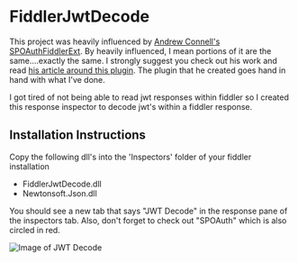 # FiddlerJwtDecode

This project was heavily influenced by [Andrew Connell's SPOAuthFiddlerExt](https://github.com/andrewconnell/SPOAuthFiddlerExt).  By heavily influenced, I mean portions of it are the same....exactly the same.  I strongly suggest you check out his work and read [his article around this plugin](http://blogs.msdn.com/b/kaevans/archive/2013/08/25/creating-a-fiddler-extension-for-sharepoint-2013-app-tokens.aspx).  The plugin that he created goes hand in hand with what I've done. 

I got tired of not being able to read jwt responses within fiddler so I created this response inspector to decode jwt's within a fiddler response.

## Installation Instructions
Copy the following dll's into the 'Inspectors' folder of your fiddler installation

 * FiddlerJwtDecode.dll
 * Newtonsoft.Json.dll
 
 You should see a new tab that says "JWT Decode" in the response pane of the inspectors tab.  Also, don't forget to check out "SPOAuth" which is also circled in red. 

 ![Image of JWT Decode](https://raw.githubusercontent.com/grayjeremy/FiddlerJwtDecode/master/screenshot.png)

